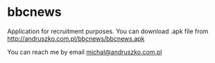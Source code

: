 bbcnews
=======

Application for recruitment purposes.
You can download .apk file from 
http://andruszko.com.pl/bbcnews/bbcnews.apk

You can reach me by email michal@andruszko.com.pl
